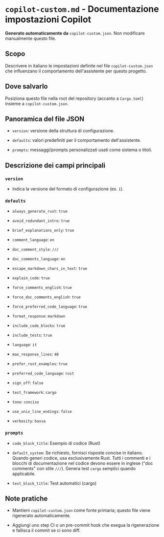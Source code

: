# `copilot-custom.md` \- Documentazione impostazioni Copilot

**Generato automaticamente da** `copilot-custom.json`. Non modificare manualmente questo file.

## Scopo
Descrivere in italiano le impostazioni definite nel file `copilot-custom.json` che influenzano il comportamento dell'assistente per questo progetto.

## Dove salvarlo
Posiziona questo file nella root del repository (accanto a `Cargo.toml`) insieme a `copilot-custom.json`.

## Panoramica del file JSON
- `version`: versione della struttura di configurazione.
- `defaults`: valori predefiniti per il comportamento dell'assistente.
- `prompts`: messaggi/prompts personalizzati usati come sistema o titoli.

## Descrizione dei campi principali

### `version`
- Indica la versione del formato di configurazione (es. `1`).

### `defaults`
- `always_generate_rust`: `true`
- `avoid_redundant_intro`: `true`
- `brief_explanations_only`: `true`
- `comment_language`: `en`
- `doc_comment_style`: `///`
- `doc_comments_language`: `en`
- `escape_markdown_chars_in_text`: `true`
- `explain_code`: `true`
- `force_comments_english`: `true`
- `force_doc_comments_english`: `true`
- `force_preferred_code_language`: `true`
- `format_response`: `markdown`
- `include_code_blocks`: `true`
- `include_tests`: `true`
- `language`: `it`
- `max_response_lines`: `40`
- `prefer_rust_examples`: `true`
- `preferred_code_language`: `rust`
- `sign_off`: `false`
- `test_framework`: `cargo`
- `tone`: `conciso`
- `use_unix_line_endings`: `false`
- `verbosity`: `bassa`

### `prompts`
- `code_block_title`: Esempio di codice (Rust)
- `default_system`: Se richiesto, fornisci risposte concise in italiano. Quando generi codice, usa esclusivamente Rust. Tutti i commenti e i blocchi di documentazione nel codice devono essere in inglese ("doc comments" con stile `///`). Genera test `cargo` semplici quando applicabile.
- `test_block_title`: Test automatici (cargo)

## Note pratiche
- Mantieni `copilot-custom.json` come fonte primaria; questo file viene rigenerato automaticamente.
- Aggiungi uno step CI o un pre\-commit hook che esegua la rigenerazione e fallisca il commit se ci sono diff.

